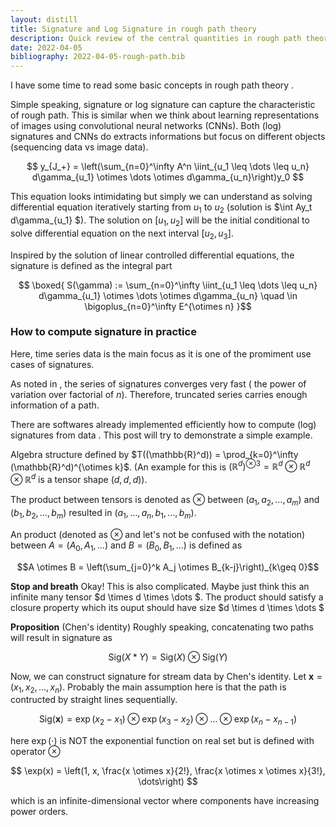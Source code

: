 ```yaml
---
layout: distill
title: Signature and Log Signature in rough path theory
description: Quick review of the central quantities in rough path theory
date: 2022-04-05
bibliography: 2022-04-05-rough-path.bib
---
```


I have some time to read some basic concepts in rough path theory <d-cite key="Lyons2014"></d-cite>. 

Simple speaking, signature or log signature can capture the characteristic of rough path. This is similar when we think about learning representations of images using convolutional neural networks (CNNs). Both (log) signatures and CNNs do extracts informations but focus on different objects (sequencing data vs image data). 

$$
y_{J_+} = \left(\sum_{n=0}^\infty A^n \iint_{u_1 \leq \dots \leq u_n} d\gamma_{u_1} \otimes \dots \otimes d\gamma_{u_n}\right)y_0
$$

This equation looks intimidating but simply we can understand as solving differential equation iteratively starting from $u_1$ to $u_2$ (solution is $\int Ay_t d\gamma_{u_1} $). The solution on $[u_1, u_2]$ will be the initial conditional to solve differential equation on the next interval $[u_2, u_3]$. 

Inspired by the solution of linear controlled differential equations, the signature is defined as the integral part 

$$
\boxed{
    S(\gamma) := \sum_{n=0}^\infty \iint_{u_1 \leq \dots \leq u_n} d\gamma_{u_1} \otimes \dots \otimes d\gamma_{u_n} \quad \in  \bigoplus_{n=0}^\infty E^{\otimes n}
}$$

### How to compute signature in practice

Here, time series data is the main focus as it is one of the promiment use cases of signatures. 

As noted in <d-cite key="Lyons2014"></d-cite>, the series of signatures converges very fast ( the power of variation over factorial of $n$). Therefore, truncated series carries enough information of a path.

There are softwares already implemented efficiently how to compute (log) signatures from data <d-cite key="kidger2021signatory"></d-cite>. This post will try to demonstrate a simple example. 


Algebra structure defined by $T((\mathbb{R}^d)) = \prod_{k=0}^\infty (\mathbb{R}^d)^{\otimes k}$. (An example for this is $(\mathbb{R}^d)^{\otimes 3}  = \mathbb{R}^d \otimes \mathbb{R}^d \otimes \mathbb{R}^d$ is a tensor shape $(d, d, d)$). 

The product between tensors is denoted as $\otimes$ between $(a_1, a_2, \dots, a_m)$ and $(b_1, b_2, \dots, b_m)$ resulted in $(a_1, \dots, a_n, b_1, \dots, b_m)$. 

An product (denoted as $\otimes$ and let's not be confused with the notation) between $A = (A_0, A_1, \dots)$ and $B=(B_0, B_1, \dots)$ is defined as

$$A \otimes B = \left(\sum_{j=0}^k A_j \otimes B_{k-j}\right)_{k\geq 0}$$

**Stop and breath** Okay! This is also complicated. Maybe just think this an infinite many tensor $d \times d \times \dots $. The product should satisfy a closure property which its ouput should have size $d \times d \times \dots $

**Proposition** (Chen's identity) Roughly speaking, concatenating two paths will result in signature as

$$\text{Sig}(X * Y) = \text{Sig}(X) \otimes \text{Sig}(Y)$$

Now, we can construct signature for stream data by Chen's identity. Let $\mathbf{x} = (x_1, x_2, \dots, x_n)$. Probably the main assumption here is that the path is contructed by straight lines sequentially.

$$
\text{Sig}(\mathbf{x}) = \exp(x_2 - x_1) \otimes \exp(x_3-x_2) \otimes \dots \otimes \exp(x_n - x_{n-1})
$$

here $\exp(\cdot)$ is NOT the exponential function on real set but is defined with operator $\otimes$

$$
\exp(x) = \left(1, x, \frac{x \otimes x}{2!}, \frac{x \otimes x \otimes x}{3!}, \dots\right)
$$

which is an infinite-dimensional vector where components have increasing power orders.




